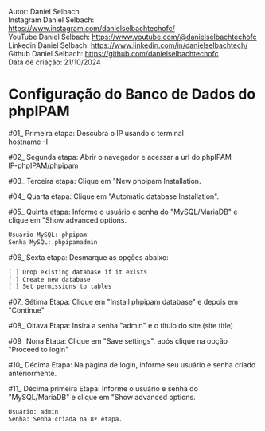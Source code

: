 Autor: Daniel Selbach<br>
Instagram Daniel Selbach: https://www.instagram.com/danielselbachtechofc/<br>
YouTube Daniel Selbach: https://www.youtube.com/@danielselbachtechofc<br>
Linkedin Daniel Selbach: https://www.linkedin.com/in/danielselbachtech/<br>
Github Daniel Selbach: https://github.com/danielselbachtechofc<br>
Data de criação: 21/10/2024

# Configuração do Banco de Dados do phpIPAM

#01_ Primeira etapa: Descubra o IP usando o terminal<br>
hostname -I

#02_ Segunda etapa: Abrir o navegador e acessar a url do phpIPAM <br>
IP-phpIPAM/phpipam

#03_ Terceira etapa: Clique em "New phpipam Installation.<br>

#04_ Quarta etapa: Clique em "Automatic database Installation".<br>

#05_ Quinta etapa: Informe o usuário e senha do "MySQL/MariaDB" e clique em "Show advanced options.<br>
```bash
Usuário MySQL: phpipam
Senha MySQL: phpipamadmin
```
#06_ Sexta etapa:  Desmarque as opções abaixo:<br>
```bash
[ ] Drop existing database if it exists
[ ] Create new database
[ ] Set permissions to tables
```

#07_ Sétima Etapa: Clique em "Install phpipam database" e depois em "Continue"<br>

#08_ Oitava Etapa: Insira a senha "admin" e o título do site (site title)<br>

#09_ Nona Etapa: Clique em "Save settings", após clique na opção "Proceed to login"<br>

#10_ Décima Etapa: Na página de login, informe seu usuário e senha criado anteriormente.<br>

#11_ Décima primeira Etapa: Informe o usuário e senha do "MySQL/MariaDB" e clique em "Show advanced options.<br>
```bash
Usuário: admin
Senha: Senha criada na 8ª etapa.
```
